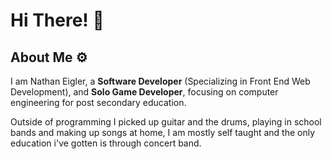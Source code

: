 # Hi There! 👋
## About Me ⚙️

I am Nathan Eigler, a **Software Developer** (Specializing in Front End Web Development), and **Solo Game Developer**, focusing on computer engineering for post secondary education.

Outside of programming I picked up guitar and the drums, playing in school bands and making up songs at home, I am mostly self taught and the only education i've gotten is through concert band.
